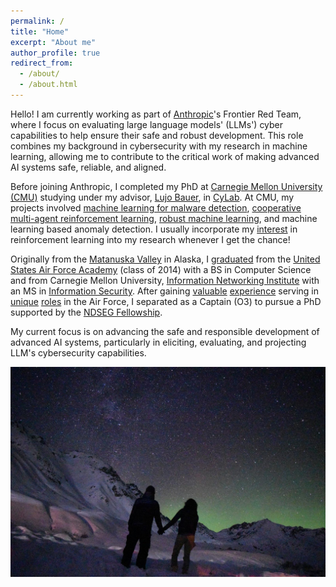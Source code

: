```yaml
---
permalink: /
title: "Home"
excerpt: "About me"
author_profile: true
redirect_from: 
  - /about/
  - /about.html
---
```


Hello! I am currently working as part of [Anthropic](https://www.anthropic.com/)'s Frontier Red Team, where I focus on evaluating large language models' (LLMs') cyber capabilities to help ensure their safe and robust development. This role combines my background in cybersecurity with my research in machine learning, allowing me to contribute to the critical work of making advanced AI systems safe, reliable, and aligned.

Before joining Anthropic, I completed my PhD at [Carnegie Mellon University (CMU)](https://www.cmu.edu/) studying under my advisor, [Lujo Bauer](https://users.ece.cmu.edu/~lbauer/), in [CyLab](https://www.cylab.cmu.edu/). At CMU, my projects involved [machine learning for malware detection](/publications/2021-06-07-malware-makeover-breaking-ml-based-static-analysis-by-modifying-executable-bytes), [cooperative multi-agent reinforcement learning](/publications/2022-05-11-anyplay-an-intrinsic-augmentation-for-zero-shot-coordination), [robust machine learning](/publications/2023-08-09-adversarial-training-for-raw-binary-malware-classifiers.md), and machine learning based anomaly detection. I usually incorporate my [interest](https://keanelucas.com/projects/doom-bot) in reinforcement learning into my research whenever I get the chance!

Originally from the [Matanuska Valley](https://www.frontiersman.com/news/trio-of-valley-students-graduate-together-from-u-s-air-force-academy/article_e0b6e5de-edad-11e3-98fc-001a4bcf887a.html) in Alaska, I [graduated](https://youtu.be/tCckScbNfq8?t=88) from the [United States Air Force Academy](https://www.usafa.edu/) (class of 2014) with a BS in Computer Science and from Carnegie Mellon University, [Information Networking Institute](https://www.cmu.edu/ini/) with an MS in [Information Security](https://www.cmu.edu/ini/academics/msis/index.html). After gaining [valuable](https://www.dvidshub.net/video/330646/usafa-team-competes-nsa-cyberdefense-exercise) [experience](https://www.wired.com/story/national-guards-fire-mapping-drones-get-ai-upgrade/) serving in [unique](https://www.jpl.nasa.gov/) [roles](https://www.ai.mil/) in the Air Force, I separated as a Captain (O3) to pursue a PhD supported by the [NDSEG Fellowship](https://ndseg.sysplus.com/).

My current focus is on advancing the safe and responsible development of advanced AI systems, particularly in eliciting, evaluating, and projecting LLM's cybersecurity capabilities.

![](images/holdinghands_northernlights.jpg)